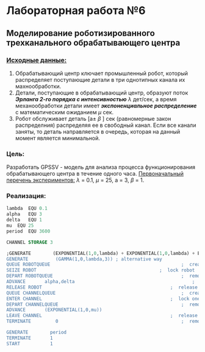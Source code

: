 # Лабораторная работа №6
## Моделирование роботизированного трехканального обрабатывающего центра
### <ins>Исходные данные:</ins>
1. Обрабатывающий центр ключает промышленный робот, который распределяет поступающие детали в три однотипных канала их махнообработки.
2. Детали, поступающие в обрабатывающий центр, образуют поток ***Эрланга 2-го порядка с интенсивностью*** $\lambda$ дет/сек, а время механообработки детали имеет ***экспоненциальное распределение*** с математическим ожиданием $\mu$ сек.
3. Робот обслуживает деталь [a± ${\beta}$ ] сек (равномерные закон распределния) распределяя ее в свободный канал. Если все канали заняты, то деталь направляется в очередь, которая на данный момент является минимальной.
### Цель:
Разработать GPSSV - модель для анализа процесса функционирования обрабатывающего центра в течение одного часа.
<ins>Первоначальный перечень экспериментов:</ins> $\lambda$ = 0.1, $\mu$ =  25, a = 3, $\beta$ = 1.
### Реализация:
```sql
lambda 	EQU 0.1
alpha 	EQU 3
delta 	EQU 1
mu 	EQU 25
period 	EQU 3600

CHANNEL STORAGE 3	        			 								;  number of channels

;GENERATE        (EXPONENTIAL(1,0,lambda) + EXPONENTIAL(1,0,lambda) + EXPONENTIAL(1,0,lambda))	;  generate transaction in Erlang's stream of 2 order
GENERATE	      (GAMMA(1,0,lambda,3)) ; alternative way
QUEUE ROBOTQUEUE												;  create queue to robot (to obtain statistics only)
SEIZE ROBOT												;  lock robot
DEPART ROBOTQUEUE												;  remove transaction from queue
ADVANCE	      alpha,delta											;  lock robot on t from (a +- delta) seconds
RELEASE ROBOT												;  release robot
QUEUE CHANNELQUEUE												;  create queue to channel (to obtain statistics only)
ENTER CHANNEL												;  lock one free channel or wait
DEPART CHANNELQUEUE												;  remove transaction from queue
ADVANCE	      (EXPONENTIAL(1,0,mu))										;  lock channel on exponential(mu) seconds
LEAVE CHANNEL												;  release channel
TERMINATE	      0												;  remove transaction from queue

GENERATE        period                               								;  analysis period (1 h = 3600 sec)
TERMINATE       1                                  								;  minus one second
START           1                                  								;  start model
```